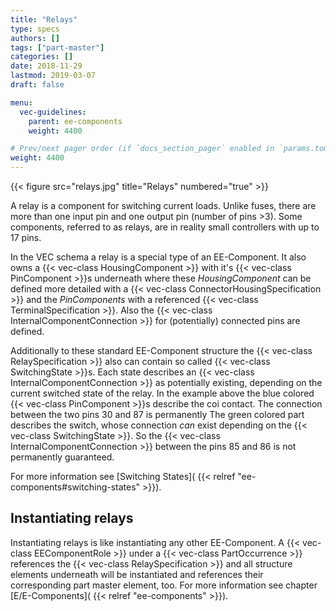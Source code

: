 ```yaml
---
title: "Relays"
type: specs
authors: []
tags: ["part-master"]
categories: []
date: 2018-11-29
lastmod: 2019-03-07
draft: false

menu:
  vec-guidelines:
    parent: ee-components
    weight: 4400

# Prev/next pager order (if `docs_section_pager` enabled in `params.toml`)
weight: 4400
---
```

{{< figure src="relays.jpg" title="Relays" numbered="true" >}}

A relay is a component for switching current loads. Unlike fuses, there are more than one input pin and one output pin (number of pins >3). Some components, referred to as relays, are in reality small controllers with up to 17 pins.

In the VEC schema a relay is a special type of an EE-Component. It also owns a {{< vec-class HousingComponent >}} with it's {{< vec-class PinComponent >}}s underneath where these *HousingComponent* can be defined more detailed with a {{< vec-class ConnectorHousingSpecification >}} and the *PinComponents* with a referenced {{< vec-class TerminalSpecification >}}. Also the {{< vec-class InternalComponentConnection >}} for (potentially) connected pins are defined.

Additionally to these standard EE-Component structure the {{< vec-class RelaySpecification >}} also can contain so called {{< vec-class SwitchingState >}}s. Each state describes an {{< vec-class InternalComponentConnection >}} as potentially existing, depending on the current switched state of the relay. In the example above the blue colored {{< vec-class PinComponent >}}s describe the coi contact. The connection between the two pins 30 and 87 is permanently The green colored part describes the switch, whose connection *can* exist depending on the {{< vec-class SwitchingState >}}. So the {{< vec-class InternalComponentConnection >}} between the pins 85 and 86 is not permanently guaranteed.

For more information see [Switching States]( {{< relref "ee-components#switching-states" >}}).

## Instantiating relays 

Instantiating relays is like instantiating any other EE-Component. A {{< vec-class EEComponentRole >}} under a {{< vec-class PartOccurrence >}} references the {{< vec-class RelaySpecification >}} and all structure elements underneath will be instantiated and references their corresponding part master element, too. For more information see chapter [E/E-Components]( {{< relref "ee-components" >}}).
